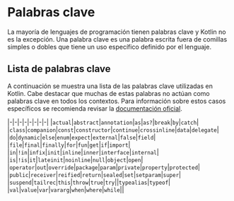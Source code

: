 # Palabras clave

La mayoría de lenguajes de programación tienen palabras clave y Kotlin no es la excepción.
Una palabra clave es una palabra escrita fuera de comillas simples o dobles que tiene un uso específico definido por el lenguaje.

## Lista de palabras clave

A continuación se muestra una lista de las palabras clave utilizadas en Kotlin.
Cabe destacar que muchas de estas palabras no actúan como palabras clave en todos los contextos.
Para información sobre estos casos específicos se recomienda revisar la [documentación oficial](https://kotlinlang.org/docs/keyword-reference.html#special-identifiers).

|-|-|-|-|-|-|-|-|
|`actual`|`abstract`|`annotation`|`as`|`as?`|`break`|`by`|`catch`|
|`class`|`companion`|`const`|`constructor`|`continue`|`crossinline`|`data`|`delegate`|
|`do`|`dynamic`|`else`|`enum`|`expect`|`external`|`false`|`field`|
|`file`|`final`|`finally`|`for`|`fun`|`get`|`if`|`import`|
|`in`|`!in`|`infix`|`init`|`inline`|`inner`|`interface`|`internal`|
|`is`|`!is`|`it`|`lateinit`|`noinline`|`null`|`object`|`open`|
|`operator`|`out`|`override`|`package`|`param`|`private`|`property`|`protected`|
|`public`|`receiver`|`reified`|`return`|`sealed`|`set`|`setparam`|`super`|
|`suspend`|`tailrec`|`this`|`throw`|`true`|`try`||`typealias`|`typeof`|
|`val`|`value`|`var`|`vararg`|`when`|`where`|`while`||
